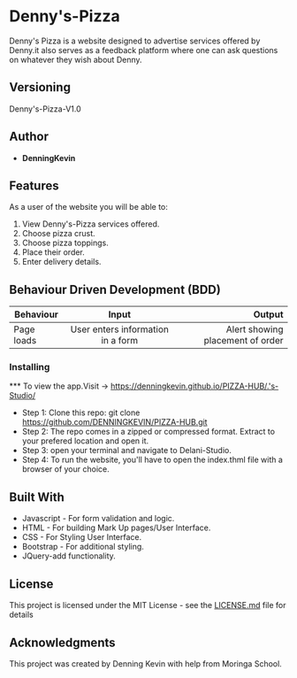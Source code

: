 # Denny's-Pizza


  Denny's Pizza is a website designed to advertise services offered by Denny.it also serves as a feedback platform where one can ask questions on whatever they wish about Denny.

## Versioning

 Denny's-Pizza-V1.0

## Author

* **DenningKevin**

## Features


As a user of the website you will be able to:

1. View Denny's-Pizza services offered.
2. Choose pizza crust.
3. Choose pizza toppings.
4. Place their order.
5. Enter delivery details.


## Behaviour Driven Development (BDD)
|Behaviour 	           |    Input 	                 |       Output          |
|----------------------------------------------|:-----------------------------------:|-----------------------------:|       
|Page loads	                           |   User enters information in a form                            |       Alert showing placement of order  |                        |


### Installing

*** To view the app.Visit ->  https://denningkevin.github.io/PIZZA-HUB/.'s-Studio/
* Step 1:
Clone this repo: git clone https://github.com/DENNINGKEVIN/PIZZA-HUB.git
* Step 2:
The repo comes in a zipped or compressed format. Extract to your prefered location and open it.
* Step 3:
open your terminal and navigate to Delani-Studio.
* Step 4:
To run the website, you'll have to open the index.thml file with a browser of your choice.


## Built With

* Javascript - For form validation and logic.
* HTML - For building Mark Up pages/User Interface.
* CSS - For Styling User Interface.
* Bootstrap - For additional styling.
* JQuery-add functionality.


## License

This project is licensed under the MIT License - see the [LICENSE.md](LICENSE.md) file for details

## Acknowledgments
This project was created by Denning Kevin with help from Moringa School.
